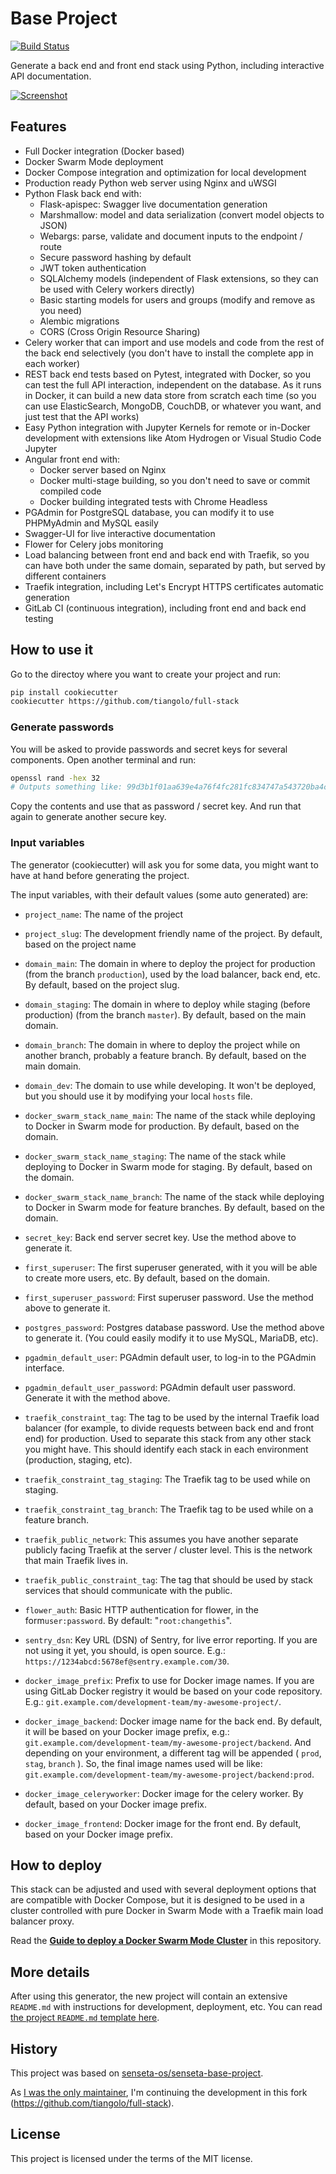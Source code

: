 # Base Project

[![Build Status](https://travis-ci.org/tiangolo/full-stack.svg?branch=master)](https://travis-ci.org/tiangolo/full-stack)

Generate a back end and front end stack using Python, including interactive API documentation.

[![Screenshot](screenshot.png)](https://github.com/tiangolo/full-stack)

## Features

* Full Docker integration (Docker based)
* Docker Swarm Mode deployment
* Docker Compose integration and optimization for local development
* Production ready Python web server using Nginx and uWSGI
* Python Flask back end with:
  * Flask-apispec: Swagger live documentation generation
  * Marshmallow: model and data serialization (convert model objects to JSON)
  * Webargs: parse, validate and document inputs to the endpoint / route
  * Secure password hashing by default
  * JWT token authentication
  * SQLAlchemy models (independent of Flask extensions, so they can be used with Celery workers directly)
  * Basic starting models for users and groups (modify and remove as you need)
  * Alembic migrations
  * CORS (Cross Origin Resource Sharing)
* Celery worker that can import and use models and code from the rest of the back end selectively (you don't have to install the complete app in each worker)
* REST back end tests based on Pytest, integrated with Docker, so you can test the full API interaction, independent on the database. As it runs in Docker, it can build a new data store from scratch each time (so you can use ElasticSearch, MongoDB, CouchDB, or whatever you want, and just test that the API works)
* Easy Python integration with Jupyter Kernels for remote or in-Docker development with extensions like Atom Hydrogen or Visual Studio Code Jupyter
* Angular front end with:
  * Docker server based on Nginx
  * Docker multi-stage building, so you don't need to save or commit compiled code
  * Docker building integrated tests with Chrome Headless
* PGAdmin for PostgreSQL database, you can modify it to use PHPMyAdmin and MySQL easily
* Swagger-UI for live interactive documentation
* Flower for Celery jobs monitoring
* Load balancing between front end and back end with Traefik, so you can have both under the same domain, separated by path, but served by different containers
* Traefik integration, including Let's Encrypt HTTPS certificates automatic generation
* GitLab CI (continuous integration), including front end and back end testing

## How to use it

Go to the directoy where you want to create your project and run:

```bash
pip install cookiecutter
cookiecutter https://github.com/tiangolo/full-stack
```

### Generate passwords

You will be asked to provide passwords and secret keys for several components. Open another terminal and run:

```bash
openssl rand -hex 32
# Outputs something like: 99d3b1f01aa639e4a76f4fc281fc834747a543720ba4c8a8648ba755aef9be7f
```

Copy the contents and use that as password / secret key. And run that again to generate another secure key.


### Input variables

The generator (cookiecutter) will ask you for some data, you might want to have at hand before generating the project.

The input variables, with their default values (some auto generated) are:

* `project_name`: The name of the project
* `project_slug`: The development friendly name of the project. By default, based on the project name
* `domain_main`: The domain in where to deploy the project for production (from the branch `production`), used by the load balancer, back end, etc. By default, based on the project slug.
* `domain_staging`: The domain in where to deploy while staging (before production) (from the branch `master`). By default, based on the main domain.
* `domain_branch`: The domain in where to deploy the project while on another branch, probably a feature branch. By default, based on the main domain.
* `domain_dev`: The domain to use while developing. It won't be deployed, but you should use it by modifying your local `hosts` file.

* `docker_swarm_stack_name_main`: The name of the stack while deploying to Docker in Swarm mode for production. By default, based on the domain.
* `docker_swarm_stack_name_staging`: The name of the stack while deploying to Docker in Swarm mode for staging. By default, based on the domain.
* `docker_swarm_stack_name_branch`: The name of the stack while deploying to Docker in Swarm mode for feature branches. By default, based on the domain.
* `secret_key`: Back end server secret key. Use the method above to generate it.
* `first_superuser`: The first superuser generated, with it you will be able to create more users, etc. By default, based on the domain.
* `first_superuser_password`: First superuser password. Use the method above to generate it.
 
* `postgres_password`: Postgres database password. Use the method above to generate it. (You could easily modify it to use MySQL, MariaDB, etc).
* `pgadmin_default_user`: PGAdmin default user, to log-in to the PGAdmin interface.
* `pgadmin_default_user_password`: PGAdmin default user password. Generate it with the method above.
 
* `traefik_constraint_tag`: The tag to be used by the internal Traefik load balancer (for example, to divide requests between back end and front end) for production. Used to separate this stack from any other stack you might have. This should identify each stack in each environment (production, staging, etc).
* `traefik_constraint_tag_staging`: The Traefik tag to be used while on staging. 
* `traefik_constraint_tag_branch`: The Traefik tag to be used while on a feature branch.

* `traefik_public_network`: This assumes you have another separate publicly facing Traefik at the server / cluster level. This is the network that main Traefik lives in.
* `traefik_public_constraint_tag`: The tag that should be used by stack services that should communicate with the public.

* `flower_auth`: Basic HTTP authentication for flower, in the form`user:password`. By default: "`root:changethis`".

* `sentry_dsn`: Key URL (DSN) of Sentry, for live error reporting. If you are not using it yet, you should, is open source. E.g.: `https://1234abcd:5678ef@sentry.example.com/30`.

* `docker_image_prefix`: Prefix to use for Docker image names. If you are using GitLab Docker registry it would be based on your code repository. E.g.: `git.example.com/development-team/my-awesome-project/`.
* `docker_image_backend`: Docker image name for the back end. By default, it will be based on your Docker image prefix, e.g.: `git.example.com/development-team/my-awesome-project/backend`. And depending on your environment, a different tag will be appended ( `prod`, `stag`, `branch` ). So, the final image names used will be like: `git.example.com/development-team/my-awesome-project/backend:prod`.
* `docker_image_celeryworker`: Docker image for the celery worker. By default, based on your Docker image prefix.
* `docker_image_frontend`: Docker image for the front end. By default, based on your Docker image prefix.

## How to deploy

This stack can be adjusted and used with several deployment options that are compatible with Docker Compose, but it is designed to be used in a cluster controlled with pure Docker in Swarm Mode with a Traefik main load balancer proxy.

Read the [**Guide to deploy a Docker Swarm Mode Cluster**](docker-swarm-cluster-deploy.md) in this repository.

## More details

After using this generator, the new project will contain an extensive `README.md` with instructions for development, deployment, etc. You can read [the project `README.md` template here](./{{cookiecutter.project_slug}}/README.md).

## History

This project was based on [senseta-os/senseta-base-project](https://github.com/senseta-os/senseta-base-project).

As [I was the only maintainer](https://github.com/tiangolo), I'm continuing the development in this fork (https://github.com/tiangolo/full-stack).

## License

This project is licensed under the terms of the MIT license.
